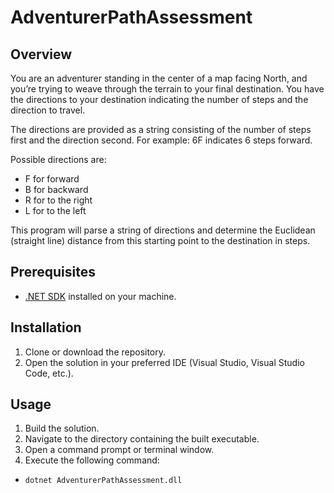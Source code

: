 # AdventurerPathAssessment

## Overview
You are an adventurer standing in the center of a map facing North, and you’re trying to weave through the terrain to your final destination. You have the directions to your destination indicating the number of steps and the direction to travel.

The directions are provided as a string consisting of the number of steps first and the direction second. For example: 6F indicates 6 steps forward. 

Possible directions are:
- F for forward
- B for backward
- R for to the right
- L for to the left

This program will parse a string of directions and determine the Euclidean (straight line) distance from this starting point to the destination in steps.

## Prerequisites
- [.NET SDK](https://dotnet.microsoft.com/download) installed on your machine.

## Installation
1. Clone or download the repository.
2. Open the solution in your preferred IDE (Visual Studio, Visual Studio Code, etc.).

## Usage
1. Build the solution.
2. Navigate to the directory containing the built executable.
3. Open a command prompt or terminal window.
4. Execute the following command:
- `dotnet AdventurerPathAssessment.dll`